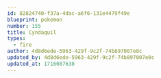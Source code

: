 ```yaml
---
id: 82824740-f37a-4dac-a6f6-131e4479f49e
blueprint: pokemon
number: 155
title: Cyndaquil
types:
  - fire
author: 4d8d6ede-5963-429f-9c2f-74b897007e0c
updated_by: 4d8d6ede-5963-429f-9c2f-74b897007e0c
updated_at: 1716087638
---
```

